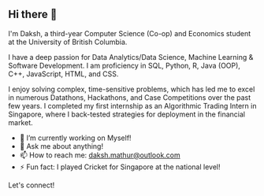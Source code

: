 ## Hi there 👋

I'm Daksh, a third-year Computer Science (Co-op) and Economics student at the University of British Columbia. 

I have a deep passion for Data Analytics/Data Science, Machine Learning & Software Development. I am proficiency in SQL, Python, R, Java (OOP), C++, JavaScript, HTML, and CSS. 

I enjoy solving complex, time-sensitive problems, which has led me to excel in numerous Datathons, Hackathons, and Case Competitions over the past few years. I completed my first internship as an Algorithmic Trading Intern in Singapore, where I back-tested strategies for deployment in the financial market.

- 🔭 I’m currently working on Myself!
- 💬 Ask me about anything!
- 📫 How to reach me: daksh.mathur@outlook.com
- ⚡ Fun fact: I played Cricket for Singapore at the national level!

Let's connect!

<!--
**DakshMathur1/DakshMathur1** is a ✨ _special_ ✨ repository because its `README.md` (this file) appears on your GitHub profile.

Here are some ideas to get you started:

- 🔭 I’m currently working on ... 
- 🌱 I’m currently learning ...
- 👯 I’m looking to collaborate on ...
- 🤔 I’m looking for help with ...
- 💬 Ask me about ...
- 📫 How to reach me: ...
- 😄 Pronouns: ... 
- ⚡ Fun fact: ...
-->
